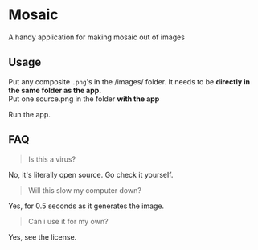 # Mosaic
A handy application for making mosaic out of images

## Usage

Put any composite `.png`'s in the /images/ folder. It needs to be **directly in the same folder as the app.**<br/>
Put one source.png in the folder **with the app**<br/>

Run the app.

## FAQ


> Is this a virus?

No, it's literally open source. Go check it yourself.

> Will this slow my computer down?

Yes, for 0.5 seconds as it generates the image.

> Can i use it for my own?

Yes, see the license.
